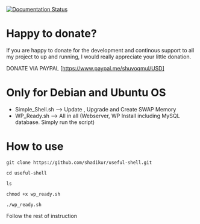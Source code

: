 [![Documentation Status](https://readthedocs.org/projects/useful-shell/badge/?version=latest)](https://useful-shell.readthedocs.io/en/latest/?badge=latest)


# Happy to donate?
If you are happy to donate for the development and continous support to all my project to up and running, I would really appreciate your little donation.

DONATE VIA PAYPAL [https://www.paypal.me/shuvoqmul/USD]

# Only for Debian and Ubuntu OS

- Simple_Shell.sh --> Update , Upgrade and Create SWAP Memory
- WP_Ready.sh --> All in all (Webserver, WP Install including MySQL database. Simply run the script)

# How to use
```
git clone https://github.com/shadikur/useful-shell.git

cd useful-shell

ls

chmod +x wp_ready.sh

./wp_ready.sh
```

Follow the rest of instruction
